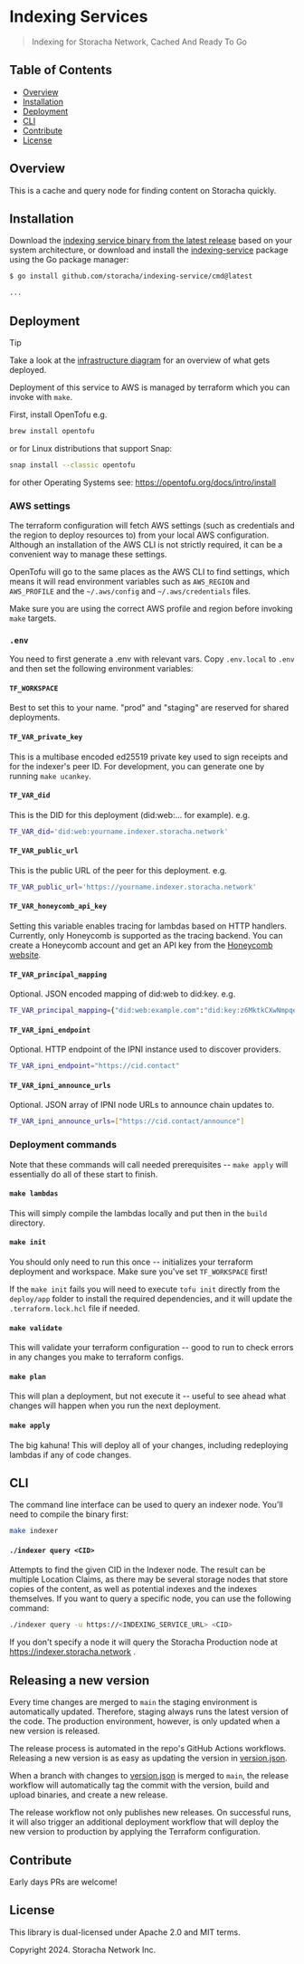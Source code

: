 # Indexing Services

> Indexing for Storacha Network, Cached And Ready To Go

## Table of Contents

- [Overview](#overview)
- [Installation](#installation)
- [Deployment](#deployment)
- [CLI](#cli)
- [Contribute](#contribute)
- [License](#license)

## Overview

This is a cache and query node for finding content on Storacha quickly.

## Installation

Download the [indexing service binary from the latest release](https://github.com/storacha/indexing-service/releases/latest) based on your system architecture, or download and install the [indexing-service](https://github.com/storacha/indexing-service) package using the Go package manager:

```bash
$ go install github.com/storacha/indexing-service/cmd@latest

...
```

## Deployment

> [!TIP]
> Take a look at the [infrastructure diagram](docs/infra.md) for an overview of what gets deployed.

Deployment of this service to AWS is managed by terraform which you can invoke with `make`.

First, install OpenTofu e.g.

```sh
brew install opentofu
```

or for Linux distributions that support Snap:

```sh
snap install --classic opentofu
```

for other Operating Systems see: https://opentofu.org/docs/intro/install

### AWS settings

The terraform configuration will fetch AWS settings (such as credentials and the region to deploy resources to) from your local AWS configuration. Although an installation of the AWS CLI is not strictly required, it can be a convenient way to manage these settings.

OpenTofu will go to the same places as the AWS CLI to find settings, which means it will read environment variables such as `AWS_REGION` and `AWS_PROFILE` and the `~/.aws/config` and `~/.aws/credentials` files.

Make sure you are using the correct AWS profile and region before invoking `make` targets.

### `.env`

You need to first generate a .env with relevant vars. Copy `.env.local` to `.env` and then set the following environment variables:

#### `TF_WORKSPACE`

Best to set this to your name. "prod" and "staging" are reserved for shared deployments.

#### `TF_VAR_private_key`

This is a multibase encoded ed25519 private key used to sign receipts and for the indexer's peer ID. For development, you can generate one by running `make ucankey`.

#### `TF_VAR_did`

This is the DID for this deployment (did:web:... for example). e.g.

```sh
TF_VAR_did='did:web:yourname.indexer.storacha.network'
```

#### `TF_VAR_public_url`

This is the public URL of the peer for this deployment. e.g.

```sh
TF_VAR_public_url='https://yourname.indexer.storacha.network'
```

#### `TF_VAR_honeycomb_api_key`

Setting this variable enables tracing for lambdas based on HTTP handlers. Currently, only Honeycomb is supported as the tracing backend. You can create a Honeycomb account and get an API key from the [Honeycomb website](https://www.honeycomb.io/).

#### `TF_VAR_principal_mapping`

Optional. JSON encoded mapping of did:web to did:key. e.g.

```sh
TF_VAR_principal_mapping={"did:web:example.com":"did:key:z6MktkCXwNmpqejQxYd7JHPcw7d4Srjct7sX74VLfKqsPyAw"}
```

#### `TF_VAR_ipni_endpoint`

Optional. HTTP endpoint of the IPNI instance used to discover providers.

```sh
TF_VAR_ipni_endpoint="https://cid.contact"
```

#### `TF_VAR_ipni_announce_urls`

Optional. JSON array of IPNI node URLs to announce chain updates to.

```sh
TF_VAR_ipni_announce_urls=["https://cid.contact/announce"]
```

### Deployment commands

Note that these commands will call needed prerequisites -- `make apply` will essentially do all of these start to finish.

#### `make lambdas`

This will simply compile the lambdas locally and put then in the `build` directory.

#### `make init`

You should only need to run this once -- initializes your terraform deployment and workspace. Make sure you've set `TF_WORKSPACE` first!

If the `make init` fails you will need to execute `tofu init` directly from the `deploy/app` folder to install the required dependencies, and it will update the `.terraform.lock.hcl` file if needed.

#### `make validate`

This will validate your terraform configuration -- good to run to check errors in any changes you make to terraform configs.

#### `make plan`

This will plan a deployment, but not execute it -- useful to see ahead what changes will happen when you run the next deployment.

#### `make apply`

The big kahuna! This will deploy all of your changes, including redeploying lambdas if any of code changes.

## CLI

The command line interface can be used to query an indexer node. You'll need to compile the binary first:

```sh
make indexer
```

#### `./indexer query <CID>`
Attempts to find the given CID in the Indexer node. The result can be multiple Location Claims, as there may be several storage nodes that store copies of the content, as well as potential indexes and the indexes themselves. If you want to query a specific node, you can use the following command:

```sh
./indexer query -u https://<INDEXING_SERVICE_URL> <CID>
```

If you don't specify a node it will query the Storacha Production node at https://indexer.storacha.network .

## Releasing a new version

Every time changes are merged to `main` the staging environment is automatically updated. Therefore, staging always runs the latest version of the code. The production environment, however, is only updated when a new version is released.

The release process is automated in the repo's GitHub Actions workflows. Releasing a new version is as easy as updating the version in [version.json](version.json).

When a branch with changes to [version.json](version.json) is merged to `main`, the release workflow will automatically tag the commit with the version, build and upload binaries, and create a new release.

The release workflow not only publishes new releases. On successful runs, it will also trigger an additional deployment workflow that will deploy the new version to production by applying the Terraform configuration.

## Contribute

Early days PRs are welcome!

## License

This library is dual-licensed under Apache 2.0 and MIT terms.

Copyright 2024. Storacha Network Inc.
